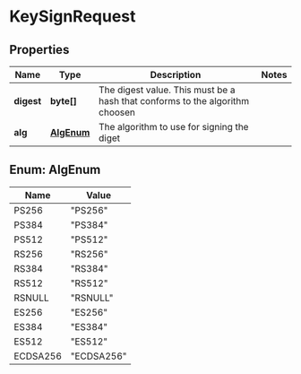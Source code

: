 
# KeySignRequest

## Properties
Name | Type | Description | Notes
------------ | ------------- | ------------- | -------------
**digest** | **byte[]** | The digest value. This must be a hash that conforms to the algorithm choosen | 
**alg** | [**AlgEnum**](#AlgEnum) | The algorithm to use for signing the diget | 


<a name="AlgEnum"></a>
## Enum: AlgEnum
Name | Value
---- | -----
PS256 | &quot;PS256&quot;
PS384 | &quot;PS384&quot;
PS512 | &quot;PS512&quot;
RS256 | &quot;RS256&quot;
RS384 | &quot;RS384&quot;
RS512 | &quot;RS512&quot;
RSNULL | &quot;RSNULL&quot;
ES256 | &quot;ES256&quot;
ES384 | &quot;ES384&quot;
ES512 | &quot;ES512&quot;
ECDSA256 | &quot;ECDSA256&quot;



